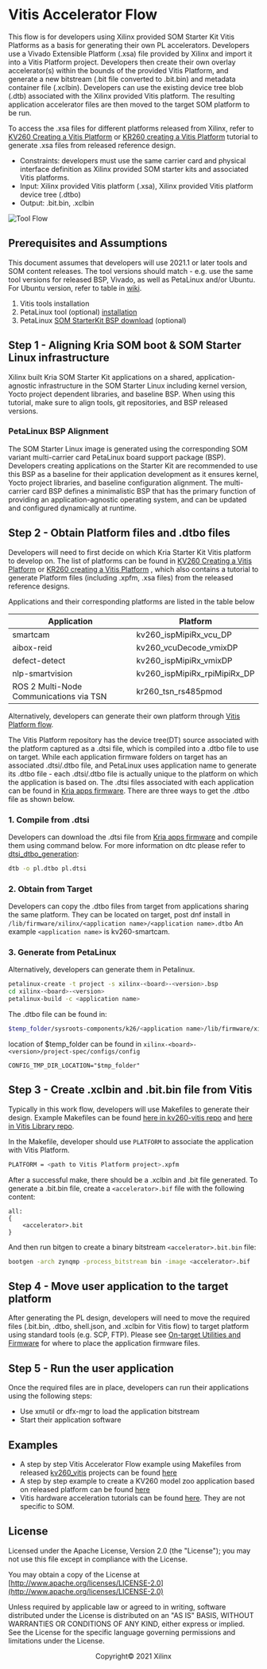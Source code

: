 # Vitis Accelerator Flow

This flow is for developers using Xilinx provided SOM Starter Kit Vitis Platforms as a basis for generating their own PL accelerators. Developers use a Vivado Extensible Platform (.xsa) file provided by Xilinx and import it into a Vitis Platform project. Developers then create their own overlay accelerator(s) within the bounds of the provided Vitis Platform, and generate a new bitstream (.bit file converted to .bit.bin) and metadata container file (.xclbin). Developers can use the existing device tree blob (.dtb) associated with the Xilinx provided Vitis platform. The resulting application accelerator files are then moved to the target SOM platform to be run.

To access the .xsa files for different platforms released from Xilinx, refer to [KV260 Creating a Vitis Platform](https://xilinx.github.io/kria-apps-docs/kv260/2022.1/build/html/docs/build_vitis_platform.html) or [KR260 creating a Vitis Platform](https://xilinx.github.io/kria-apps-docs/kr260/build/html/docs/build_vitis_platform.html) tutorial to generate .xsa files from released reference design.

* Constraints: developers must use the same carrier card and physical interface definition as Xilinx provided SOM starter kits and associated Vitis platforms.
* Input: Xilinx provided Vitis platform (.xsa), Xilinx provided Vitis platform device tree (.dtbo)
* Output: .bit.bin, .xclbin

![Tool Flow](./media/tool_flow_vitis_accel.PNG)

## Prerequisites and Assumptions

This document assumes that developers will use 2021.1 or later tools and SOM content releases. The tool versions should match - e.g. use the same tool versions for released BSP, Vivado, as well as PetaLinux and/or Ubuntu. For Ubuntu version, refer to table in [wiki](https://xilinx-wiki.atlassian.net/wiki/spaces/A/pages/1641152513/Kria+K26+SOM#Ubuntu-LTS).

1. Vitis tools installation
2. PetaLinux tool (optional) [installation](https://www.xilinx.com/support/download/index.html/content/xilinx/en/downloadNav/embedded-design-tools.html)
3. PetaLinux [SOM StarterKit BSP download](https://xilinx-wiki.atlassian.net/wiki/spaces/A/pages/1641152513/Kria+K26+SOM#PetaLinux-Board-Support-Packages) (optional)

## Step 1 - Aligning Kria SOM boot & SOM Starter Linux infrastructure

Xilinx built Kria SOM Starter Kit applications on a shared, application-agnostic infrastructure in the SOM Starter Linux including kernel version, Yocto project dependent libraries, and baseline BSP. When using this tutorial, make sure to align tools, git repositories, and BSP released versions.

### PetaLinux BSP Alignment

The SOM Starter Linux image is generated using the corresponding SOM variant multi-carrier card PetaLinux board support package (BSP). Developers creating applications on the Starter Kit are recommended to use this BSP as a baseline for their application development as it ensures kernel, Yocto project libraries, and baseline configuration alignment. The multi-carrier card BSP defines a minimalistic BSP that has the primary function of providing an application-agnostic operating system, and can be updated and configured dynamically at runtime.

## Step 2 - Obtain Platform files and .dtbo files

Developers will need to first decide on which Kria Starter Kit Vitis platform to develop on. The list of platforms can be found in [KV260 Creating a Vitis Platform](https://xilinx.github.io/kria-apps-docs/kv260/2022.1/build/html/docs/build_vitis_platform.html) or [KR260 creating a Vitis Platform](https://xilinx.github.io/kria-apps-docs/kr260/build/html/docs/build_vitis_platform.html) , which also contains a tutorial to generate Platform files (including .xpfm, .xsa files) from the released reference designs.

   Applications and their corresponding platforms are listed in the table below

   |Application |Platform|
   |----|----|
   |smartcam |kv260_ispMipiRx_vcu_DP|
   |aibox-reid |kv260_vcuDecode_vmixDP|
   |defect-detect |kv260_ispMipiRx_vmixDP|
   |nlp-smartvision |kv260_ispMipiRx_rpiMipiRx_DP|
   |ROS 2 Multi-Node Communications via TSN|kr260_tsn_rs485pmod|

Alternatively, developers can generate their own platform through [Vitis Platform flow](./vitis_platform_flow.md).

The Vitis Platform repository has the device tree(DT) source associated with the platform captured as a .dtsi file, which is compiled into a .dtbo file to use on target. While each application firmware folders on target has an associated .dtsi/.dtbo file, and PetaLinux uses application name to generate its .dtbo file -  each .dtsi/.dtbo file is actually unique to the platform on which the application is based on. The .dtsi files associated with each application can be found in [Kria apps firmware](https://github.com/Xilinx/kria-apps-firmware). There are three ways to get the .dtbo file as shown below.

### 1. Compile from .dtsi

Developers can download the .dtsi file from [Kria apps firmware](https://github.com/Xilinx/kria-apps-firmware) and compile them using command below. For more information on dtc please refer to [dtsi_dtbo_generation](./dtsi_dtbo_generation.md):

```bash
dtb -o pl.dtbo pl.dtsi
```

### 2. Obtain from Target

Developers can copy the .dtbo files from target from applications sharing the same platform. They can be located on target, post dnf install in ```/lib/firmware/xilinx/<application name>/<application name>.dtbo```
An example ```<application name>``` is kv260-smartcam.

### 3. Generate from PetaLinux

Alternatively, developers can generate them in Petalinux.

```bash
petalinux-create -t project -s xilinx-<board>-<version>.bsp
cd xilinx-<board>-<version>
petalinux-build -c <application name>
```

The .dtbo file can be found in:

```bash
$temp_folder/sysroots-components/k26/<application name>/lib/firmware/xilinx/<application name>/<application name>.dtbo
```

location of $temp_folder can be found in ```xilinx-<board>-<version>/project-spec/configs/config```

```CONFIG_TMP_DIR_LOCATION="$tmp_folder"```

## Step 3 - Create .xclbin and .bit.bin file from Vitis

Typically in this work flow, developers will use Makefiles to generate their design. Example Makefiles can be found [here in kv260-vitis repo](https://github.com/Xilinx/kria-vitis-platforms/tree/xlnx_rel_v2022.1/kv260/overlays/examples) and [here in Vitis Library repo](https://github.com/Xilinx/Vitis_Libraries/tree/master/vision/L1/examples).

In the Makefile, developer should use ```PLATFORM``` to associate the application with Vitis Platform. 

```bash
PLATFORM = <path to Vitis Platform project>.xpfm
```

After a successful make, there should be a .xclbin and .bit file generated.
To generate a .bit.bin file, create a ```<accelerator>.bif``` file with the following content:

```text
all:
{
    <accelerator>.bit
}
```

And then run bitgen to create a binary bitstream ```<accelerator>.bit.bin``` file:

```bash
bootgen -arch zynqmp -process_bitstream bin -image <accelerator>.bif 

```

## Step 4 - Move user application to the target platform

After generating the PL design, developers will need to move the required files (.bit.bin, .dtbo, shell.json, and .xclbin for Vitis flow) to target platform using standard tools (e.g. SCP, FTP). Please see [On-target Utilities and Firmware](./target.md) for where to place the application firmware files.

## Step 5 - Run the user application

Once the required files are in place, developers can run their applications using the following steps:

* Use xmutil or dfx-mgr to load the application bitstream
* Start their application software

## Examples

* A step by step Vitis Accelerator Flow example using Makefiles from released [kv260_vitis](https://github.com/Xilinx/kv260-vitis) projects can be found [here](./vitis_accel_flow_smartcam_filter2d_example.md)
* A step by step example to create a KV260 model zoo application based on released platform can be found [here](https://community.element14.com/technologies/fpga-group/b/blog/posts/kv260-vvas-sms-2021-1-blog)
* Vitis hardware acceleration tutorials can be found [here](https://github.com/Xilinx/Vitis-Tutorials/tree/2022.1/Hardware_Acceleration). They are not specific to SOM.

<!---
 removing until sysroot solution is better * A step by step Vitis Accelerator Flow example using GUI from released [kv260_vitis](https://github.com/Xilinx/kv260-vitis) projects can be found [here](./vitis_accel_vadd_example.md)
-->



## License

Licensed under the Apache License, Version 2.0 (the "License"); you may not use this file except in compliance with the License.

You may obtain a copy of the License at
[http://www.apache.org/licenses/LICENSE-2.0](http://www.apache.org/licenses/LICENSE-2.0)

Unless required by applicable law or agreed to in writing, software distributed under the License is distributed on an "AS IS" BASIS, WITHOUT WARRANTIES OR CONDITIONS OF ANY KIND, either express or implied. See the License for the specific language governing permissions and limitations under the License.

<p align="center">Copyright&copy; 2021 Xilinx</p>
